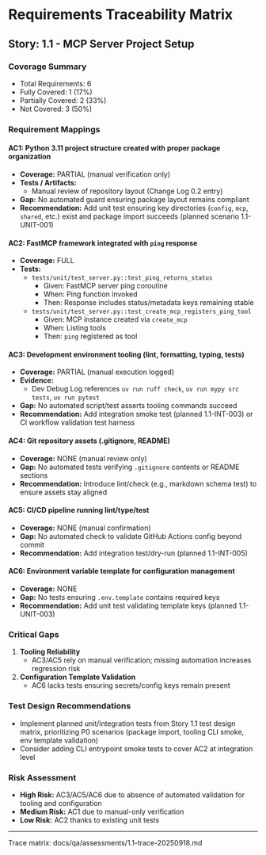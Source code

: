 # Requirements Traceability Matrix

## Story: 1.1 - MCP Server Project Setup

### Coverage Summary

- Total Requirements: 6
- Fully Covered: 1 (17%)
- Partially Covered: 2 (33%)
- Not Covered: 3 (50%)

### Requirement Mappings

#### AC1: Python 3.11 project structure created with proper package organization

- **Coverage:** PARTIAL (manual verification only)
- **Tests / Artifacts:**
  - Manual review of repository layout (Change Log 0.2 entry)
- **Gap:** No automated guard ensuring package layout remains compliant
- **Recommendation:** Add unit test ensuring key directories (`config`, `mcp`, `shared`, etc.) exist and package import succeeds (planned scenario 1.1-UNIT-001)

#### AC2: FastMCP framework integrated with `ping` response

- **Coverage:** FULL
- **Tests:**
  - `tests/unit/test_server.py::test_ping_returns_status`
    - Given: FastMCP server ping coroutine
    - When: Ping function invoked
    - Then: Response includes status/metadata keys remaining stable
  - `tests/unit/test_server.py::test_create_mcp_registers_ping_tool`
    - Given: MCP instance created via `create_mcp`
    - When: Listing tools
    - Then: `ping` registered as tool

#### AC3: Development environment tooling (lint, formatting, typing, tests)

- **Coverage:** PARTIAL (manual execution logged)
- **Evidence:**
  - Dev Debug Log references `uv run ruff check`, `uv run mypy src tests`, `uv run pytest`
- **Gap:** No automated script/test asserts tooling commands succeed
- **Recommendation:** Add integration smoke test (planned 1.1-INT-003) or CI workflow validation test harness

#### AC4: Git repository assets (.gitignore, README)

- **Coverage:** NONE (manual review only)
- **Gap:** No automated tests verifying `.gitignore` contents or README sections
- **Recommendation:** Introduce lint/check (e.g., markdown schema test) to ensure assets stay aligned

#### AC5: CI/CD pipeline running lint/type/test

- **Coverage:** NONE (manual confirmation)
- **Gap:** No automated check to validate GitHub Actions config beyond commit
- **Recommendation:** Add integration test/dry-run (planned 1.1-INT-005)

#### AC6: Environment variable template for configuration management

- **Coverage:** NONE
- **Gap:** No tests ensuring `.env.template` contains required keys
- **Recommendation:** Add unit test validating template keys (planned 1.1-UNIT-003)

### Critical Gaps

1. **Tooling Reliability**
   - AC3/AC5 rely on manual verification; missing automation increases regression risk
2. **Configuration Template Validation**
   - AC6 lacks tests ensuring secrets/config keys remain present

### Test Design Recommendations

- Implement planned unit/integration tests from Story 1.1 test design matrix, prioritizing P0 scenarios (package import, tooling CLI smoke, env template validation)
- Consider adding CLI entrypoint smoke tests to cover AC2 at integration level

### Risk Assessment

- **High Risk:** AC3/AC5/AC6 due to absence of automated validation for tooling and configuration
- **Medium Risk:** AC1 due to manual-only verification
- **Low Risk:** AC2 thanks to existing unit tests

---

Trace matrix: docs/qa/assessments/1.1-trace-20250918.md

